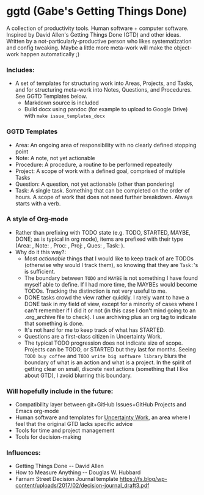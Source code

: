 # ggtd (Gabe's Getting Things Done)

A collection of productivity tools. Human software + computer software. Inspired by David Allen's Getting Things Done (GTD) and other ideas.
Written by a not-particularly-productive person who likes systematization and config tweaking. Maybe a little more meta-work will make the object-work happen automatically ;)

### Includes:
- A set of templates for structuring work into Areas, Projects, and Tasks, and for structuring meta-work into Notes, Questions, and Procedures. See GGTD Templates below.
    - Markdown source is included
    - Build docx using pandoc (for example to upload to Google Drive) with `make issue_templates_docx`

### GGTD Templates
- Area: An ongoing area of responsibility with no clearly defined stopping point
- Note: A note, not yet actionable
- Procedure: A procedure, a routine to be performed repeatedly
- Project: A scope of work with a defined goal, comprised of multiple Tasks
- Question: A question, not yet actionable (other than pondering)
- Task: A single task. Something that can be completed on the order of hours. A scope of work that does not need further breakdown. Always starts with a verb.

### A style of Org-mode
- Rather than prefixing with TODO state (e.g. TODO, STARTED, MAYBE, DONE; as is typical in org mode), items are prefixed with their type (Area: , Note: , Proc: , Proj: , Ques: , Task: ).
- Why do it this way?:
  - Most _actionable_ things that I would like to keep track of are TODOs (otherwise why would I track them), so knowing that they are `Task:`'s is sufficient.
  - The boundary between `TODO` and `MAYBE` is not something I have found myself able to define. If I had more time, the MAYBEs would become TODOs. Tracking the distinction is not very useful to me.
  - DONE tasks crowd the view rather quickly. I rarely want to have a DONE task in my field of view, except for a minority of cases where I can't remember if I did it or not (in this case I don't mind going to an .org_archive file to check). I use archiving plus an org tag to indicate that something is done.
  - It's not hard for me to keep track of what has STARTED.
  - Questions are a first-class citizen in Uncertainty Work.
  - The typical TODO progression does not indicate size of scope. Projects can be TODO, or STARTED but they last for months. Seeing `TODO buy coffee` and `TODO write big software library` blurs the boundary of what is an action and what is a project. In the spirit of getting clear on small, discrete next actions (something that I like about GTD), I avoid blurring this boundary.

### Will hopefully include in the future:
- Compatibility layer between git+GitHub Issues+GitHub Projects and Emacs org-mode
- Human software and templates for [Uncertainty Work](./uncertainty_work.md), an area where I feel that the original GTD lacks specific advice
- Tools for time and project management
- Tools for decision-making

### Influences:
- Getting Things Done -- David Allen
- How to Measure Anything -- Douglas W. Hubbard
- Farnam Street Decision Journal template https://fs.blog/wp-content/uploads/2017/02/decision-journal_draft3.pdf
